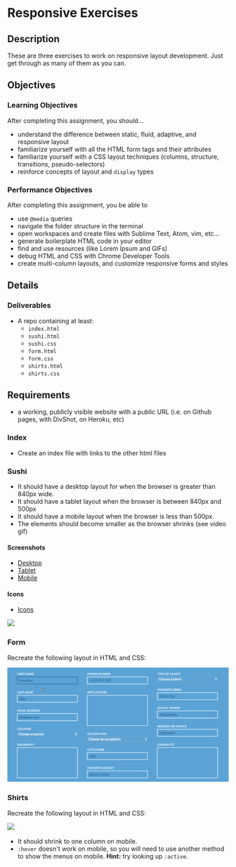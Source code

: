 # Responsive Exercises

## Description
These are three exercises to work on responsive layout development. Just get
through as many of them as you can.

## Objectives

### Learning Objectives

After completing this assignment, you should...

- understand the difference between static, fluid, adaptive, and responsive
  layout
- familiarize yourself with all the HTML form tags and their attributes
- familiarize yourself with a CSS layout techniques (columns, structure, transitions, pseudo-selectors)
- reinforce concepts of layout and `display` types

### Performance Objectives

After completing this assignment, you be able to

- use `@media` queries
- navigate the folder structure in the terminal
- open workspaces and create files with Sublime Text, Atom, vim, etc...
- generate boilerplate HTML code in your editor
- find and use resources (like Lorem Ipsum and GIFs)
- debug HTML and CSS with Chrome Developer Tools
- create multi-column layouts, and customize responsive forms and styles

## Details

### Deliverables

* A repo containing at least:
  * `index.html`
  * `sushi.html`
  * `sushi.css`
  * `form.html`
  * `form.css`
  * `shirts.html`
  * `shirts.css`

## Requirements

- a working, publicly visible website with a public URL (i.e. on Github pages,
  with DivShot, on Heroku, etc)

### Index

* Create an index file with links to the other html files

### Sushi

* It should have a desktop layout for when the browser is greater than 840px
  wide.
* It should have a tablet layout when the browser is between 840px and 500px
* It should have a mobile layout when the browser is less than 500px.
* The elements should become smaller as the browser shrinks (see video gif)

#### Screenshots
- [Desktop](images/sushi/desktop.png)
- [Tablet](images/sushi/tablet.png)
- [Mobile](images/sushi/mobile.png)

#### Icons
- [Icons](images/icons/)

![](https://raw.githubusercontent.com/TIY-GVL-FEE-2015-Jan/homework-resources/master/responsive-columns/video.gif)

### Form
Recreate the following layout in HTML and CSS:

![](images/form.gif)

### Shirts
Recreate the following layout in HTML and CSS:

![](images/tshirts.gif)

* It should shrink to one column on mobile.
* `:hover` doesn't work on mobile, so you will need to use another method to
  show the menus on mobile. **Hint:** try looking up `:active`.
